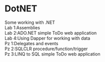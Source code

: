 # DotNET <br/>
Some working with .NET <br/>
Lab 1:Assemblies <br/> 
Lab 2:ADO.NET simple ToDo web application <br/>
Lab 4:Using Dapper for working with data <br/>
Pz 1:Delegates and events <br/>
Pz 2:SQLCLR procedure/function/trigger <br/>
Pz 3:LINQ to SQL simple ToDo web application <br/>